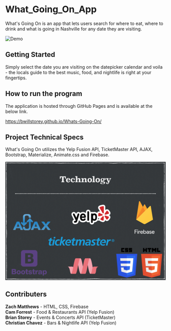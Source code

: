 # What_Going_On_App

What's Going On is an app that lets users search for where to eat, where to drink and what is going in Nashville for any date they are visiting. 

![Demo](./assets/images/whats-going-on.gif)

## Getting Started

Simply select the date you are visiting on the datepicker calendar and voila - the locals guide to the best music, food, and nightlife is right at your fingertips.

## How to run the program

The application is hosted through GitHub Pages and is available at the below link.

https://bwillstorey.github.io/Whats-Going-On/

## Project Technical Specs

What's Going On utilizes the Yelp Fusion API, TicketMaster API, AJAX, Bootstrap, Materialize, Animate.css and Firebase.

![Tech](./assets/images/tech.png)

## Contributers
**Zach Matthews** - HTML, CSS, Firebase \
**Cam Forrest** - Food & Restaurants API (Yelp Fusion) \
**Brian Storey** -  Events & Concerts API (TicketMaster) \
**Christian Chavez** - Bars & Nightlife API (Yelp Fusion)